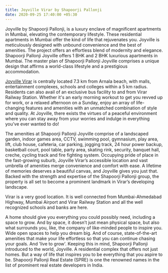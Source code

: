 ```yaml
---
title: Joyville Virar by Shapoorji Pallonji
date: 2020-09-25 17:40:00 +05:30
---
```


Joyville by Shapoorji Pallonji, is a luxury enclave of magnificent apartments in Mumbai, elevating the contemporary lifestyle. These residential apartments in Mumbai offer the kind of life that rejuvenates you. Joyville is meticulously designed with unbound convenience and the best of amenities. The project offers an effortless blend of modernity and elegance. Shapoorji Pallonji Joyville offers 1 BHK and 2 BHK luxurious apartments in Mumbai. The master plan of Shapoorji Pallonji Joyville comprises a unique design that affirms a world-class lifestyle and a prestigious accommodation.

[Joyville Virar](https://homecapital.in/property/336/joyville-virar-2-bhk) is centrally located 7.3 km from Arnala beach, with malls, entertainment complexes, schools and colleges within a 5 km radius. Residents can also avail of an exclusive bus facility to and from Virar Railway Station. Whether it's an early morning workout to get you revved up for work, or a relaxed afternoon on a Sunday, enjoy an array of life-changing features and amenities with an unmatched combination of style and quality. At Joyville, there exists the virtues of a peaceful environment where you can stay away from your worries and indulge in everything you’ve ever wanted to do!

The amenities at Shapoorji Pallonji Joyville comprise of a landscaped garden, indoor games area, CCTV, swimming pool, gymnasium, play area, lift, club house, cafeteria, car parking, jogging track, 24 hour power backup, basketball court, pool table, party area, skating rink, security, banquet hall, creche, cycling track and fire fighting system. Occupying pride of place in the fast-growing suburb, Joyville Virar’s accessible location and vast umbrella of amenities merge convenience and comfort with ease. A lifetime of memories deserves a beautiful canvas, and Joyville gives you just that. Backed with the strength and expertise of the Shapoorji Pallonji group, the property is all set to become a prominent landmark in Virar’s developing landscape.

Virar is a very good location. It is well connected from Mumbai-Ahmedabad Highway, Mumbai Airport and Virar Railway Station and all the well recognized schools and banks are here.

A home should give you everything you could possibly need, including a space to grow. And by space, it doesn’t just mean physical space, but also what surrounds you, like, the company of like-minded people to inspire you. Wide open spaces to help you dream big. And of course, state-of-the-art amenities that make your life effortless so that you can continue chasing your goals. And 'live to grow'. Keeping this in mind, Shapoorji Pallonji introduced to the world, Joyville. A residential complex that offers not just homes. But a way of life that inspires you to be everything that you aspire to be. Shapoorji Pallonji Real Estate (SPRE) is one the renowned names in the list of prominent real estate developers in India.